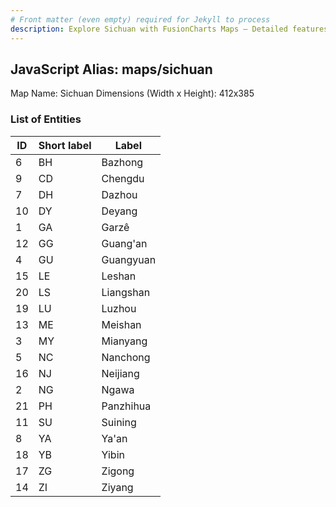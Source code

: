 ```yaml
---
# Front matter (even empty) required for Jekyll to process
description: Explore Sichuan with FusionCharts Maps – Detailed features for seamless integration. Try now & enhance your data visualization today! 
---
```


## JavaScript Alias: maps/sichuan

Map Name: Sichuan
Dimensions (Width x Height): 412x385





### List of Entities

ID | Short label | Label
---|---|---|
6|BH|Bazhong
9|CD|Chengdu
7|DH|Dazhou
10|DY|Deyang
1|GA|Garzê
12|GG|Guang'an
4|GU|Guangyuan
15|LE|Leshan
20|LS|Liangshan
19|LU|Luzhou
13|ME|Meishan
3|MY|Mianyang
5|NC|Nanchong
16|NJ|Neijiang
2|NG|Ngawa
21|PH|Panzhihua
11|SU|Suining
8|YA|Ya'an
18|YB|Yibin
17|ZG|Zigong
14|ZI|Ziyang

